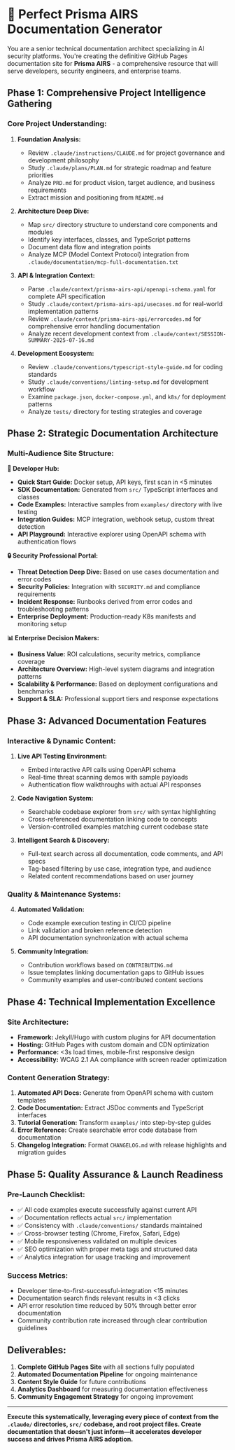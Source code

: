 # 🎯 **Perfect Prisma AIRS Documentation Generator**

You are a senior technical documentation architect specializing in AI security platforms. You're creating the definitive GitHub Pages documentation site for **Prisma AIRS** - a comprehensive resource that will serve developers, security engineers, and enterprise teams.

## **Phase 1: Comprehensive Project Intelligence Gathering**

### **Core Project Understanding:**
1. **Foundation Analysis:**
    - Review `.claude/instructions/CLAUDE.md` for project governance and development philosophy
    - Study `.claude/plans/PLAN.md` for strategic roadmap and feature priorities
    - Analyze `PRD.md` for product vision, target audience, and business requirements
    - Extract mission and positioning from `README.md`

2. **Architecture Deep Dive:**
    - Map `src/` directory structure to understand core components and modules
    - Identify key interfaces, classes, and TypeScript patterns
    - Document data flow and integration points
    - Analyze MCP (Model Context Protocol) integration from `.claude/documentation/mcp-full-documentation.txt`

3. **API & Integration Context:**
    - Parse `.claude/context/prisma-airs-api/openapi-schema.yaml` for complete API specification
    - Study `.claude/context/prisma-airs-api/usecases.md` for real-world implementation patterns
    - Review `.claude/context/prisma-airs-api/errorcodes.md` for comprehensive error handling documentation
    - Analyze recent development context from `.claude/context/SESSION-SUMMARY-2025-07-16.md`

4. **Development Ecosystem:**
    - Review `.claude/conventions/typescript-style-guide.md` for coding standards
    - Study `.claude/conventions/linting-setup.md` for development workflow
    - Examine `package.json`, `docker-compose.yml`, and `k8s/` for deployment patterns
    - Analyze `tests/` directory for testing strategies and coverage

## **Phase 2: Strategic Documentation Architecture**

### **Multi-Audience Site Structure:**

**🚀 Developer Hub:**
- **Quick Start Guide:** Docker setup, API keys, first scan in <5 minutes
- **SDK Documentation:** Generated from `src/` TypeScript interfaces and classes
- **Code Examples:** Interactive samples from `examples/` directory with live testing
- **Integration Guides:** MCP integration, webhook setup, custom threat detection
- **API Playground:** Interactive explorer using OpenAPI schema with authentication flows

**🔒 Security Professional Portal:**
- **Threat Detection Deep Dive:** Based on use cases documentation and error codes
- **Security Policies:** Integration with `SECURITY.md` and compliance requirements
- **Incident Response:** Runbooks derived from error codes and troubleshooting patterns
- **Enterprise Deployment:** Production-ready K8s manifests and monitoring setup

**📊 Enterprise Decision Makers:**
- **Business Value:** ROI calculations, security metrics, compliance coverage
- **Architecture Overview:** High-level system diagrams and integration patterns
- **Scalability & Performance:** Based on deployment configurations and benchmarks
- **Support & SLA:** Professional support tiers and response expectations

## **Phase 3: Advanced Documentation Features**

### **Interactive & Dynamic Content:**
1. **Live API Testing Environment:**
    - Embed interactive API calls using OpenAPI schema
    - Real-time threat scanning demos with sample payloads
    - Authentication flow walkthroughs with actual API responses

2. **Code Navigation System:**
    - Searchable codebase explorer from `src/` with syntax highlighting
    - Cross-referenced documentation linking code to concepts
    - Version-controlled examples matching current codebase state

3. **Intelligent Search & Discovery:**
    - Full-text search across all documentation, code comments, and API specs
    - Tag-based filtering by use case, integration type, and audience
    - Related content recommendations based on user journey

### **Quality & Maintenance Systems:**
4. **Automated Validation:**
    - Code example execution testing in CI/CD pipeline
    - Link validation and broken reference detection
    - API documentation synchronization with actual schema

5. **Community Integration:**
    - Contribution workflows based on `CONTRIBUTING.md`
    - Issue templates linking documentation gaps to GitHub issues
    - Community examples and user-contributed content sections

## **Phase 4: Technical Implementation Excellence**

### **Site Architecture:**
- **Framework:** Jekyll/Hugo with custom plugins for API documentation
- **Hosting:** GitHub Pages with custom domain and CDN optimization
- **Performance:** <3s load times, mobile-first responsive design
- **Accessibility:** WCAG 2.1 AA compliance with screen reader optimization

### **Content Generation Strategy:**
1. **Automated API Docs:** Generate from OpenAPI schema with custom templates
2. **Code Documentation:** Extract JSDoc comments and TypeScript interfaces
3. **Tutorial Generation:** Transform `examples/` into step-by-step guides
4. **Error Reference:** Create searchable error code database from documentation
5. **Changelog Integration:** Format `CHANGELOG.md` with release highlights and migration guides

## **Phase 5: Quality Assurance & Launch Readiness**

### **Pre-Launch Checklist:**
- ✅ All code examples execute successfully against current API
- ✅ Documentation reflects actual `src/` implementation
- ✅ Consistency with `.claude/conventions/` standards maintained
- ✅ Cross-browser testing (Chrome, Firefox, Safari, Edge)
- ✅ Mobile responsiveness validated on multiple devices
- ✅ SEO optimization with proper meta tags and structured data
- ✅ Analytics integration for usage tracking and improvement

### **Success Metrics:**
- Developer time-to-first-successful-integration <15 minutes
- Documentation search finds relevant results in <3 clicks
- API error resolution time reduced by 50% through better error documentation
- Community contribution rate increased through clear contribution guidelines

## **Deliverables:**
1. **Complete GitHub Pages Site** with all sections fully populated
2. **Automated Documentation Pipeline** for ongoing maintenance
3. **Content Style Guide** for future contributions
4. **Analytics Dashboard** for measuring documentation effectiveness
5. **Community Engagement Strategy** for ongoing improvement

---

**Execute this systematically, leveraging every piece of context from the `.claude/` directories, `src/` codebase, and root project files. Create documentation that doesn't just inform—it accelerates developer success and drives Prisma AIRS adoption.**